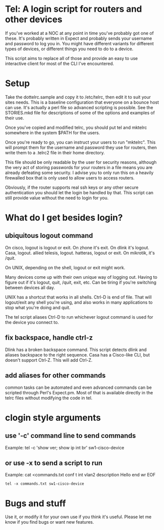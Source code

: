 # Tel: A login script for routers and other devices

If you've worked at a NOC at any point in time you've probably got one of
these.  It's probably written in Expect and probably sends your username and
password to log you in.  You might have different variants for different types
of devices, or different things you need to do to a device.

This script aims to replace all of those and provide an easy to use
interactive client for most of the CLI I've encountered.

# Setup

Take the dottelrc.sample and copy it to /etc/telrc, then edit it to suit your
sites needs.  This is a baseline configuration that everyone on a bounce host
can use.  It's actually a perl file so advanced scripting is possible.  See
the STORIES.mkd file for descriptions of some of the options and examples of
their use.

Once you've copied and modified telrc, you should put tel and mktelrc
somewhere in the system $PATH for the users.

Once you're ready to go, you can instruct your users to run "mktelrc".  This
will prompt them for the username and password they use for routers, then
write them to a .telrc2 file in their home directory.

This file should be only readable by the user for security reasons, although
the very act of storing passwords for your routers in a file means you are
already defeating some security.  I advise you to only run this on a heavily
firewalled box that is only used to allow users to access routers.

Obviously, if the router supports real ssh keys or any other secure
authentication you should let the login be handled by that.  This script can
still provide value without the need to login for you.

# What do I get besides login?

## ubiquitous logout command

On cisco, logout is logout or exit.  On zhone it's exit.  On dlink it's
logout.  Casa, logout.  allied telesis, logout.  hatteras, logout or exit.  On
mikrotik, it's /quit.

On UNIX, depending on the shell, logout or exit might work.

Many devices come up with their own unique way of logging out.  Having to
figure out if it's logout, quit, /quit, exit, etc.  Can be tiring if you're
switching between devices all day.

UNIX has a shortcut that works in all shells.  Ctrl-D is end of file.  That
will logout/exit any shell you're using, and also works in many applications
to stop what you're doing and quit.

The tel script aliases Ctrl-D to run whichever logout command is used for the
device you connect to.

## fix backspace, handle ctrl-z

Dlink has a broken backspace command.  This script detects dlink and aliases
backspace to the right sequence.  Casa has a Cisco-like CLI, but doesn't
support Ctrl-Z.  This will add Ctrl-Z.

## add aliases for other commands

common tasks can be automated and even advanced commands can be scripted
through Perl's Expect.pm.  Most of that is available directly in the telrc
files without modifying the code in tel.

# clogin style arguments

## use '-c' command line to send commands

Example: 
    tel -c 'show ver; show ip int br' sw1-cisco-device

## or use -x to send a script to run

Example:
    cat <<EOF>commands.txt
    conf t
     int vlan2
      description Hello
    end
    wr
    EOF

    tel -x commands.txt sw1-cisco-device
    

# Bugs and stuff

Use it, or modify it for your own use if you think it's useful.  Please let me
know if you find bugs or want new features.
